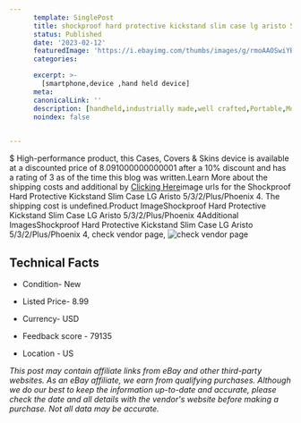 ```yaml
---
      template: SinglePost
      title: shockproof hard protective kickstand slim case lg aristo 5 3 2 plus phoenix 4
      status: Published
      date: '2023-02-12'
      featuredImage: 'https://i.ebayimg.com/thumbs/images/g/rmoAAOSwiYBgdQde/s-l225.jpg'
      categories: 

      excerpt: >-
        [smartphone,device ,hand held device]
      meta:
      canonicalLink: ''
      description: [handheld,industrially made,well crafted,Portable,Mobile,Compact,Convenient,Lightweight,Maneuverable,Man-portable,Miniature,Carriable,Hand-held,Light,Holdable,Transportable,Mobile device,Pocket-sized,On-the-go,Wireless,Cordless,Compact size,Convenient size, smartphone,device ,hand held device]
      noindex: false

        
---
```

$
    High-performance product, this Cases, Covers & Skins device is available at a discounted price of 8.091000000000001 after a 10% discount and has a rating of 3 as of the time this blog was written.Learn More about the shipping costs and additional by [Clicking Here](https://www.ebay.com/itm/332896311243?hash=item4d822a97cb%3Ag%3ArmoAAOSwiYBgdQde&mkevt=1&mkcid=1&mkrid=711-53200-19255-0&campid=%253CePNCampaignId%253E&customid=%253CreferenceId%253E&toolid=10049)image urls for the Shockproof Hard Protective Kickstand Slim Case LG Aristo 5/3/2/Plus/Phoenix 4. The shipping cost is undefined.Product ImageShockproof Hard Protective Kickstand Slim Case LG Aristo 5/3/2/Plus/Phoenix 4Additional ImagesShockproof Hard Protective Kickstand Slim Case LG Aristo 5/3/2/Plus/Phoenix 4, check vendor page, ![check vendor page](https://origin-galleryplus.ebayimg.com/ws/web/332896311243_2_0_1/225x225.jpg,https://origin-galleryplus.ebayimg.com/ws/web/332896311243_3_0_1/225x225.jpg,https://origin-galleryplus.ebayimg.com/ws/web/332896311243_4_0_1/225x225.jpg,https://origin-galleryplus.ebayimg.com/ws/web/332896311243_5_0_1/225x225.jpg,https://origin-galleryplus.ebayimg.com/ws/web/332896311243_6_0_1/225x225.jpg,https://origin-galleryplus.ebayimg.com/ws/web/332896311243_7_0_1/225x225.jpg,https://origin-galleryplus.ebayimg.com/ws/web/332896311243_8_0_1/225x225.jpg,https://origin-galleryplus.ebayimg.com/ws/web/332896311243_9_0_1/225x225.jpg,https://origin-galleryplus.ebayimg.com/ws/web/332896311243_10_0_1/225x225.jpg,https://origin-galleryplus.ebayimg.com/ws/web/332896311243_11_0_1/225x225.jpg,https://origin-galleryplus.ebayimg.com/ws/web/332896311243_12_0_1/225x225.jpg)
    
    

 ## Technical Facts 



     
      

 - Condition- New 


      

 - Listed Price- 8.99 


      

 - Currency- USD 


      

 - Feedback score - 79135 


      

 - Location - US 


      
      

 *_This post may contain affiliate links from eBay and other third-party websites. As an eBay affiliate, we earn from qualifying purchases. Although we do our best to keep the information up-to-date and accurate, please check the date and all details with the vendor's website before making a purchase. Not all data may be accurate._*



    
    
    
    
    